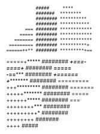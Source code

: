 
               #####     ****         
               #######  ********      
               ######## **********    
               ######## ***********   
           === ######## ************  
         ===== ######## ************  
       ======= ######## ************  
     ========= ######## **********+   
    ======++** ######## *********+==  
   =====+***** ######## *******+===-  
  ====+******* ######## ******=====   
  -==********* ######## ***+======    
   +********** ######## =========     
  +++********* ######## =======       
  +++++******* ######## =====         
   ++++++***** ######## ===           
   ++++++++*** ########               
    +++++++++* ########               
      ++++++++  #######               
         ++++     #####               

         
